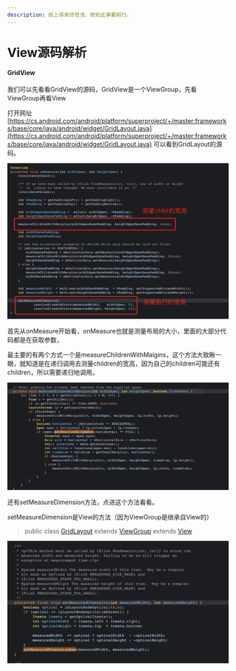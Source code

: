 ```yaml
---
description: 纸上得来终觉浅，绝知此事要躬行。
---
```


# View源码解析

#### GridView

我们可以先看看GridView的源码，GridView是一个ViewGroup，先看ViewGroup再看View

打开网址 [https://cs.android.com/android/platform/superproject/+/master:frameworks/base/core/java/android/widget/GridLayout.java](https://cs.android.com/android/platform/superproject/+/master:frameworks/base/core/java/android/widget/GridLayout.java)  可以看到GridLayout的源码。

![](../../../.gitbook/assets/image%20%2821%29.png)

首先从onMeasure开始看，onMeasure也就是测量布局的大小，里面的大部分代码都是在获取参数，

最主要的有两个方式一个是measureChildrenWithMaigins，这个方法大致瞅一眼，就知道是在递归调用去测量children的宽高，因为自己的children可能还有children，所以需要递归地调用。

![](../../../.gitbook/assets/image%20%2820%29.png)

还有setMeasureDimension方法，点进这个方法看看。

setMeasureDimension是View的方法（因为ViewGroup是继承自View的）

> public class [GridLayout](https://cs.android.com/android/platform/superproject/+/master:frameworks/base/core/java/android/widget/GridLayout.java;bpv=1;bpt=1;l=173?q=class%20gridlayout%20%7B&ss=android%2Fplatform%2Fsuperproject&gsn=GridLayout&gs=kythe%3A%2F%2Fandroid.googlesource.com%2Fplatform%2Fsuperproject%3Flang%3Djava%3Fpath%3Dandroid.widget.GridLayout%2354d1273e18240abf59929d8f729143dc3df33f393f868380d8db68fd179fbdeb) extends [ViewGroup](https://cs.android.com/android/platform/superproject/+/master:frameworks/base/core/java/android/view/ViewGroup.java;drc=master;l=130) extends [View](https://cs.android.com/android/platform/superproject/+/master:frameworks/base/core/java/android/view/View.java;drc=master;l=810)

![](../../../.gitbook/assets/image%20%2823%29.png)







